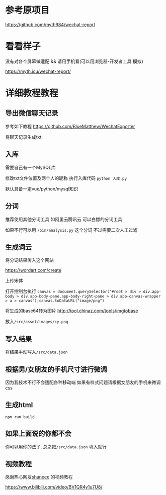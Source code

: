 # 参考原项目
https://github.com/myth984/wechat-report

# 看看样子

没有对各个屏幕做适配 && 请用手机看(可以用浏览器-开发者工具 模拟)

https://myth.icu/wechat-report/

# 详细教程教程

## 导出微信聊天记录
参考如下教程
https://github.com/BlueMatthew/WechatExporter

将聊天记录生成txt
## 入库

需要自己有一个MySQL库

修改txt文件位置及两个人的昵称 执行入库代码 `python 入库.py`

默认具备一定vue/python/mysql知识

## 分词

推荐使用其他分词工具 如阿里云腾讯云 可以白嫖的分词工具

如果不行可以用 `/bin/analysis.py` 这个分词 不过需要二次人工过滤

## 生成词云

将分词结果传入这个网站

https://wordart.com/create

上传宋体

打开控制台执行
`canvas = document.querySelector("#root > div > div.app-body > div.app-body-pane.app-body-right-pane > div.app-canvas-wrapper > a > canvas");canvas.toDataURL("image/png")`

将生成的base64转为图片
http://tool.chinaz.com/tools/imgtobase

放入`/src/asset/images/cy.png`

## 写入结果

将结果手动写入`/src/data.json`

## 根据男/女朋友的手机尺寸进行微调

因为我技术不行不会适配各种移动端 如果有样式问题请根据女朋友的手机来微调css
## 生成html

`npm run build`

## 如果上面说的你都不会

你可以用你的法子, 总之把`/src/data.json` 填入就行

## 视频教程

感谢热心网友[shaneee](https://www.v2ex.com/member/shaneee) 的视频教程

https://www.bilibili.com/video/BV1QR4y1u7U8/
